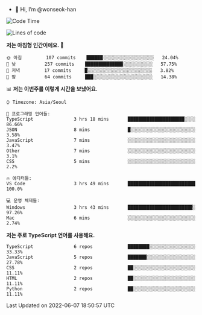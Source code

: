 - 👋 Hi, I’m @wonseok-han

<!---
wonseok-han/wonseok-han is a ✨ special ✨ repository because its `README.md` (this file) appears on your GitHub profile.
You can click the Preview link to take a look at your changes.
--->

<!--START_SECTION:waka-->
![Code Time](http://img.shields.io/badge/Code%20Time-393%20hrs%2043%20mins-blue)

![Lines of code](https://img.shields.io/badge/%EC%A0%80%EB%8A%94%20%EC%97%AC%ED%83%9C%EA%B9%8C%EC%A7%80%20-303%20Thousand%20%EC%A4%84%EC%9D%98%20%EC%BD%94%EB%93%9C%EB%A5%BC%20%EC%9E%91%EC%84%B1%ED%96%88%EC%96%B4%EC%9A%94.-blue)

**저는 아침형 인간이에요. 🐤** 

```text
🌞 아침         107 commits    ██████░░░░░░░░░░░░░░░░░░░   24.04% 
🌆 낮　         257 commits    ██████████████░░░░░░░░░░░   57.75% 
🌃 저녁         17 commits     █░░░░░░░░░░░░░░░░░░░░░░░░   3.82% 
🌙 밤　         64 commits     ███░░░░░░░░░░░░░░░░░░░░░░   14.38%

```


📊 **저는 이번주를 이렇게 시간을 보냈어요.** 

```text
⌚︎ Timezone: Asia/Seoul

💬 프로그래밍 언어들: 
TypeScript               3 hrs 18 mins       █████████████████████░░░░   86.66% 
JSON                     8 mins              █░░░░░░░░░░░░░░░░░░░░░░░░   3.58% 
JavaScript               7 mins              ░░░░░░░░░░░░░░░░░░░░░░░░░   3.47% 
Other                    7 mins              ░░░░░░░░░░░░░░░░░░░░░░░░░   3.1% 
CSS                      5 mins              ░░░░░░░░░░░░░░░░░░░░░░░░░   2.2%

🔥 에디터들: 
VS Code                  3 hrs 49 mins       █████████████████████████   100.0%

💻 운영 체제들: 
Windows                  3 hrs 43 mins       ████████████████████████░   97.26% 
Mac                      6 mins              ░░░░░░░░░░░░░░░░░░░░░░░░░   2.74%

```

**저는 주로 TypeScript 언어를 사용해요.** 

```text
TypeScript               6 repos             ████████░░░░░░░░░░░░░░░░░   33.33% 
JavaScript               5 repos             ███████░░░░░░░░░░░░░░░░░░   27.78% 
CSS                      2 repos             ██░░░░░░░░░░░░░░░░░░░░░░░   11.11% 
HTML                     2 repos             ██░░░░░░░░░░░░░░░░░░░░░░░   11.11% 
Python                   2 repos             ██░░░░░░░░░░░░░░░░░░░░░░░   11.11%

```



 Last Updated on 2022-06-07 18:50:57 UTC
<!--END_SECTION:waka-->
